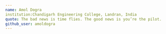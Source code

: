 ```yaml
---
name: Amol Dogra 
institution:Chandigarh Engineering College, Landran, India  
quote: The bad news is time flies. The good news is you’re the pilot.
github_user: amoldogra
---
```

